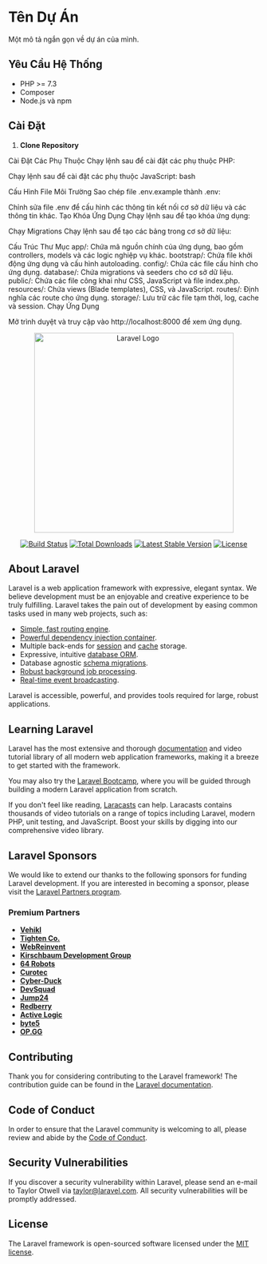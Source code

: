 # Tên Dự Án

Một mô tả ngắn gọn về dự án của mình.

## Yêu Cầu Hệ Thống

- PHP >= 7.3
- Composer
- Node.js và npm

## Cài Đặt

1. **Clone Repository**


   <!-- git clone https://github.com/hunghung12092005/project_graduate -->
   <!-- cd project -->
Cài Đặt Các Phụ Thuộc Chạy lệnh sau để cài đặt các phụ thuộc PHP:


<!-- composer install -->
Chạy lệnh sau để cài đặt các phụ thuộc JavaScript:
bash

<!-- npm install -->
Cấu Hình File Môi Trường Sao chép file .env.example thành .env:

<!-- cp .env.example .env -->
Chỉnh sửa file .env để cấu hình các thông tin kết nối cơ sở dữ liệu và các thông tin khác.
Tạo Khóa Ứng Dụng Chạy lệnh sau để tạo khóa ứng dụng:
<!-- php artisan key:generate -->

Chạy Migrations Chạy lệnh sau để tạo các bảng trong cơ sở dữ liệu:
<!-- php artisan migrate -->

Cấu Trúc Thư Mục
app/: Chứa mã nguồn chính của ứng dụng, bao gồm controllers, models và các logic nghiệp vụ khác.
bootstrap/: Chứa file khởi động ứng dụng và cấu hình autoloading.
config/: Chứa các file cấu hình cho ứng dụng.
database/: Chứa migrations và seeders cho cơ sở dữ liệu.
public/: Chứa các file công khai như CSS, JavaScript và file index.php.
resources/: Chứa views (Blade templates), CSS, và JavaScript.
routes/: Định nghĩa các route cho ứng dụng.
storage/: Lưu trữ các file tạm thời, log, cache và session.
Chạy Ứng Dụng
<!-- php artisan serve -->


Mở trình duyệt và truy cập vào http://localhost:8000 để xem ứng dụng.





<!-- mấy cái này nó có sẵn k quan tâm -->
<p align="center"><a href="https://laravel.com" target="_blank"><img src="https://raw.githubusercontent.com/laravel/art/master/logo-lockup/5%20SVG/2%20CMYK/1%20Full%20Color/laravel-logolockup-cmyk-red.svg" width="400" alt="Laravel Logo"></a></p>

<p align="center">
<a href="https://github.com/laravel/framework/actions"><img src="https://github.com/laravel/framework/workflows/tests/badge.svg" alt="Build Status"></a>
<a href="https://packagist.org/packages/laravel/framework"><img src="https://img.shields.io/packagist/dt/laravel/framework" alt="Total Downloads"></a>
<a href="https://packagist.org/packages/laravel/framework"><img src="https://img.shields.io/packagist/v/laravel/framework" alt="Latest Stable Version"></a>
<a href="https://packagist.org/packages/laravel/framework"><img src="https://img.shields.io/packagist/l/laravel/framework" alt="License"></a>
</p>

## About Laravel

Laravel is a web application framework with expressive, elegant syntax. We believe development must be an enjoyable and creative experience to be truly fulfilling. Laravel takes the pain out of development by easing common tasks used in many web projects, such as:

- [Simple, fast routing engine](https://laravel.com/docs/routing).
- [Powerful dependency injection container](https://laravel.com/docs/container).
- Multiple back-ends for [session](https://laravel.com/docs/session) and [cache](https://laravel.com/docs/cache) storage.
- Expressive, intuitive [database ORM](https://laravel.com/docs/eloquent).
- Database agnostic [schema migrations](https://laravel.com/docs/migrations).
- [Robust background job processing](https://laravel.com/docs/queues).
- [Real-time event broadcasting](https://laravel.com/docs/broadcasting).

Laravel is accessible, powerful, and provides tools required for large, robust applications.

## Learning Laravel

Laravel has the most extensive and thorough [documentation](https://laravel.com/docs) and video tutorial library of all modern web application frameworks, making it a breeze to get started with the framework.

You may also try the [Laravel Bootcamp](https://bootcamp.laravel.com), where you will be guided through building a modern Laravel application from scratch.

If you don't feel like reading, [Laracasts](https://laracasts.com) can help. Laracasts contains thousands of video tutorials on a range of topics including Laravel, modern PHP, unit testing, and JavaScript. Boost your skills by digging into our comprehensive video library.

## Laravel Sponsors

We would like to extend our thanks to the following sponsors for funding Laravel development. If you are interested in becoming a sponsor, please visit the [Laravel Partners program](https://partners.laravel.com).

### Premium Partners

- **[Vehikl](https://vehikl.com/)**
- **[Tighten Co.](https://tighten.co)**
- **[WebReinvent](https://webreinvent.com/)**
- **[Kirschbaum Development Group](https://kirschbaumdevelopment.com)**
- **[64 Robots](https://64robots.com)**
- **[Curotec](https://www.curotec.com/services/technologies/laravel/)**
- **[Cyber-Duck](https://cyber-duck.co.uk)**
- **[DevSquad](https://devsquad.com/hire-laravel-developers)**
- **[Jump24](https://jump24.co.uk)**
- **[Redberry](https://redberry.international/laravel/)**
- **[Active Logic](https://activelogic.com)**
- **[byte5](https://byte5.de)**
- **[OP.GG](https://op.gg)**

## Contributing

Thank you for considering contributing to the Laravel framework! The contribution guide can be found in the [Laravel documentation](https://laravel.com/docs/contributions).

## Code of Conduct

In order to ensure that the Laravel community is welcoming to all, please review and abide by the [Code of Conduct](https://laravel.com/docs/contributions#code-of-conduct).

## Security Vulnerabilities

If you discover a security vulnerability within Laravel, please send an e-mail to Taylor Otwell via [taylor@laravel.com](mailto:taylor@laravel.com). All security vulnerabilities will be promptly addressed.

## License

The Laravel framework is open-sourced software licensed under the [MIT license](https://opensource.org/licenses/MIT).
